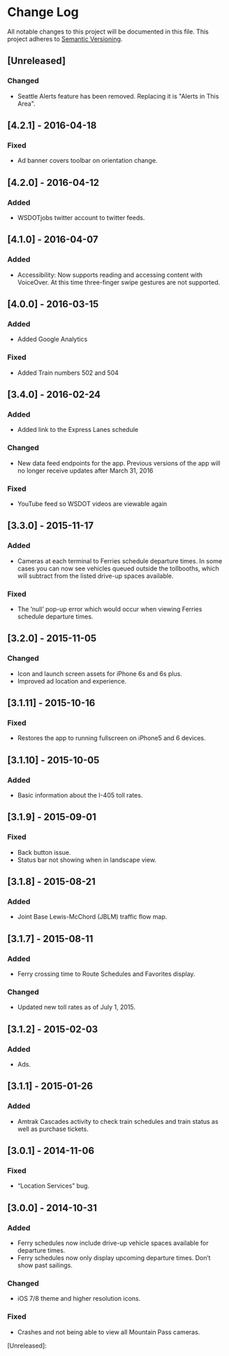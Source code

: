 # Change Log
All notable changes to this project will be documented in this file.
This project adheres to [Semantic Versioning](http://semver.org/).

## [Unreleased]
### Changed
- Seattle Alerts feature has been removed. Replacing it is "Alerts in This Area".

## [4.2.1] - 2016-04-18
### Fixed
- Ad banner covers toolbar on orientation change.

## [4.2.0] - 2016-04-12
### Added 
- WSDOTjobs twitter account to twitter feeds.

## [4.1.0] - 2016-04-07
### Added
- Accessibility: Now supports reading and accessing content with VoiceOver.
At this time three-finger swipe gestures are not supported.

## [4.0.0] - 2016-03-15
### Added
- Added Google Analytics

### Fixed
- Added Train numbers 502 and 504

## [3.4.0] - 2016-02-24
### Added
- Added link to the Express Lanes schedule

### Changed
- New data feed endpoints for the app. Previous versions of the app will no longer receive updates after March 31, 2016

### Fixed
- YouTube feed so WSDOT videos are viewable again

## [3.3.0] - 2015-11-17
### Added
- Cameras at each terminal to Ferries schedule departure times. In some cases you can now see vehicles queued outside the tollbooths, which will subtract from the listed drive-up spaces available. 

### Fixed
- The ’null’ pop-up error which would occur when viewing Ferries schedule departure times.

## [3.2.0] - 2015-11-05
### Changed
- Icon and launch screen assets for iPhone 6s and 6s plus.
- Improved ad location and experience.

## [3.1.11] - 2015-10-16
### Fixed
- Restores the app to running fullscreen on iPhone5 and 6 devices.

## [3.1.10] - 2015-10-05
### Added
- Basic information about the I-405 toll rates.

## [3.1.9] - 2015-09-01
### Fixed
- Back button issue.
- Status bar not showing when in landscape view.

## [3.1.8] - 2015-08-21
### Added
- Joint Base Lewis-McChord (JBLM) traffic flow map.

## [3.1.7] - 2015-08-11
### Added
- Ferry crossing time to Route Schedules and Favorites display.

### Changed
- Updated new toll rates as of July 1, 2015.

## [3.1.2] - 2015-02-03
### Added
- Ads.

## [3.1.1] - 2015-01-26
### Added
- Amtrak Cascades activity to check train schedules and train status as well as purchase tickets.

## [3.0.1] - 2014-11-06
### Fixed
- “Location Services” bug.

## [3.0.0] - 2014-10-31
### Added
- Ferry schedules now include drive-up vehicle spaces available for departure times.
- Ferry schedules now only display upcoming departure times. Don’t show past sailings.

### Changed
- iOS 7/8 theme and higher resolution icons.

### Fixed
- Crashes and not being able to view all Mountain Pass cameras.

[Unreleased]: 
